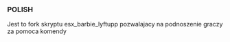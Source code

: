 
### POLISH ###
Jest to fork skryptu esx_barbie_lyftupp pozwalajacy na podnoszenie graczy
za pomoca komendy
